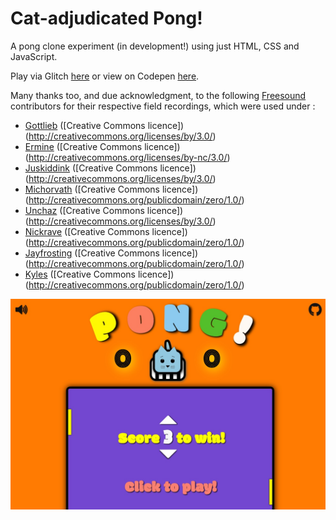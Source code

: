 # Cat-adjudicated Pong!
A pong clone experiment (in development!) using just HTML, CSS and JavaScript.

Play via Glitch [here](https://cat-pong.glitch.me/) or view on Codepen [here](https://codepen.io/denismcdonald/full/JvaBNM/).

Many thanks too, and due acknowledgment, to the following [Freesound](https://freesound.org) contributors for their respective field recordings, which were used under :

* [Gottlieb](https://freesound.org/people/gottlieb/sounds/60604/) ([Creative Commons licence])(http://creativecommons.org/licenses/by/3.0/) <br>
* [Ermine](https://freesound.org/people/ermine/sounds/25779/) ([Creative Commons licence])(http://creativecommons.org/licenses/by-nc/3.0/)<br>
* [Juskiddink](https://freesound.org/people/juskiddink/sounds/64921/) ([Creative Commons licence])(http://creativecommons.org/licenses/by/3.0/) <br>
* [Michorvath](https://freesound.org/people/michorvath/sounds/269718/) ([Creative Commons licence])(http://creativecommons.org/publicdomain/zero/1.0/) <br>
* [Unchaz](https://freesound.org/people/unchaz/sounds/150956/) ([Creative Commons licence])(http://creativecommons.org/licenses/by/3.0/) <br>
* [Nickrave](https://freesound.org/people/nickrave/sounds/245639/) ([Creative Commons licence])(http://creativecommons.org/publicdomain/zero/1.0/) <br>
* [Jayfrosting](https://freesound.org/people/jayfrosting/sounds/333404/) ([Creative Commons licence])(http://creativecommons.org/publicdomain/zero/1.0/) <br>
* [Kyles](https://freesound.org/people/kyles/sounds/405315/) ([Creative Commons licence])(http://creativecommons.org/publicdomain/zero/1.0/)

![Screenshot](https://github.com/denismcdonald/Cat-Pong/blob/master/Capture1.jpeg)

